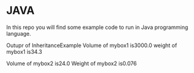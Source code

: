 # JAVA
In this repo you will find some example code to run in Java programming language. 

Outupr of InheritanceExample
Volume of mybox1 is3000.0
weight of mybox1 is34.3

Volume of mybox2 is24.0
Weight of mybox2 is0.076
